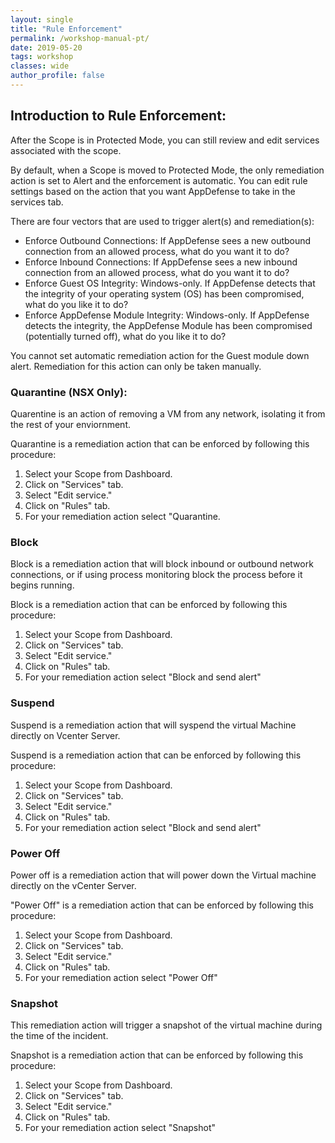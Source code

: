 ```yaml
---
layout: single
title: "Rule Enforcement"
permalink: /workshop-manual-pt/
date: 2019-05-20
tags: workshop
classes: wide
author_profile: false
---
```

## Introduction to Rule Enforcement: 
After the Scope is in Protected Mode, you can still review and edit services associated with the scope.

By default, when  a Scope is moved to Protected Mode, the only remediation action is set to Alert and the enforcement is automatic. You can edit rule settings based on the action that you want AppDefense to take in the services tab.

There are four vectors that are used to trigger alert(s) and remediation(s):

- Enforce Outbound Connections: If AppDefense sees a new outbound connection from an allowed process, what do you want it to do?
- Enforce Inbound Connections: If AppDefense sees a new inbound connection from an allowed process, what do you want it to do?
- Enforce Guest OS Integrity: Windows-only. If AppDefense detects that the integrity of your operating system (OS) has been compromised, what do you like it to do?
- Enforce AppDefense Module Integrity: Windows-only. If AppDefense detects the integrity, the AppDefense Module has been compromised (potentially turned off), what do you like it to do?

You cannot set automatic remediation action for the Guest module down alert. Remediation for this action can only be taken manually.


### Quarantine (NSX Only): 
Quarentine is an action of removing a VM from any network, isolating it from the rest of your enviornment. 

Quarantine is a remediation action that can be enforced by following this procedure: 
1. Select your Scope from Dashboard. 
2. Click on "Services" tab. 
3. Select "Edit service."
4. Click on "Rules" tab. 
5. For your remediation 
action select "Quarantine.

### Block 
Block is a remediation action that will block inbound or outbound network connections, or if using process monitoring block the process before it begins running. 

Block is a remediation action that can be enforced by following this procedure: 
1. Select your Scope from Dashboard. 
2. Click on "Services" tab. 
3. Select "Edit service."
4. Click on "Rules" tab. 
5. For your remediation 
action select "Block and send alert"


### Suspend 

Suspend is a remediation action that will syspend the virtual Machine directly on Vcenter Server. 

Suspend is a remediation action that can be enforced by following this procedure: 
1. Select your Scope from Dashboard. 
2. Click on "Services" tab. 
3. Select "Edit service."
4. Click on "Rules" tab. 
5. For your remediation 
action select "Block and send alert"

### Power Off

Power off is a remediation action that will power down the Virtual machine directly on the vCenter Server.

"Power Off" is a remediation action that can be enforced by following this procedure: 
1. Select your Scope from Dashboard. 
2. Click on "Services" tab. 
3. Select "Edit service."
4. Click on "Rules" tab. 
5. For your remediation 
action select "Power Off"

### Snapshot 

This remediation action will trigger a snapshot of the virtual machine during the time of the incident. 

Snapshot is a remediation action that can be enforced by following this procedure: 
1. Select your Scope from Dashboard. 
2. Click on "Services" tab. 
3. Select "Edit service."
4. Click on "Rules" tab. 
5. For your remediation action select "Snapshot"


